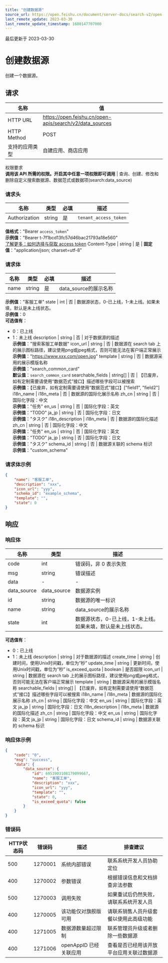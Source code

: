 ```yaml
---
title: "创建数据源"
source_url: https://open.feishu.cn/document/server-docs/search-v2/open-search/data_source/create
last_remote_update: 2023-03-30
last_remote_update_timestamp: 1680147707000
---
```

最后更新于 2023-03-30

# 创建数据源

创建一个数据源。

## 请求
名称 | 值
---|---
HTTP URL | https://open.feishu.cn/open-apis/search/v2/data_sources
HTTP Method | POST
支持的应用类型 | 自建应用、商店应用
权限要求  
            **调用该 API 所需的权限。开启其中任意一项权限即可调用** | 查询、创建、修改和删除自定义搜索数据源、数据范式或数据项(search:data_source)

### 请求头

名称 | 类型 | 必填 | 描述
--- | --- | --- | ---
Authorization | string | 是 | `tenant_access_token`  
**值格式**："Bearer `access_token`"  
**示例值**："Bearer t-7f1bcd13fc57d46bac21793a18e560"  
[了解更多：如何选择与获取 access token](https://open.feishu.cn/document/uAjLw4CM/ugTN1YjL4UTN24CO1UjN/trouble-shooting/how-to-choose-which-type-of-token-to-use)
Content-Type | string | 是 | **固定值**："application/json; charset=utf-8"

### 请求体

名称 | 类型 | 必填 | 描述
--- | --- | --- | ---
name | string | 是 | data_source的展示名称  
**示例值**："客服工单"
state | int | 否 | 数据源状态，0-已上线，1-未上线。如果未填，默认是未上线状态。  
**示例值**：0  
**可选值有**：  
- 0：已上线  
- 1：未上线
description | string | 否 | 对于数据源的描述  
**示例值**："搜索客服工单数据"
icon_url | string | 否 | 数据源在 search tab 上的展示图标路径，建议使用png或jpeg格式，否则可能无法在客户端正常展示  
**示例值**："https://www.xxx.com/open.jpg"
template | string | 否 | 数据源采用的展示模版名称  
**示例值**："search_common_card"  
**默认值**：`search_common_card`
searchable_fields | string\[\] | 否 | 【已废弃，如有定制需要请使用“数据范式”接口】描述哪些字段可以被搜索  
**示例值**：【已废弃，如有定制需要请使用“数据范式”接口】["field1", "field2"]
i18n_name | i18n_meta | 否 | 数据源的国际化展示名称
zh_cn | string | 否 | 国际化字段：中文  
**示例值**："任务"
en_us | string | 否 | 国际化字段：英文  
**示例值**："TODO"
ja_jp | string | 否 | 国际化字段：日文  
**示例值**："タスク"
i18n_description | i18n_meta | 否 | 数据源的国际化描述
zh_cn | string | 否 | 国际化字段：中文  
**示例值**："任务"
en_us | string | 否 | 国际化字段：英文  
**示例值**："TODO"
ja_jp | string | 否 | 国际化字段：日文  
**示例值**："タスク"
schema_id | string | 否 | 数据源关联的 schema 标识  
**示例值**："custom_schema"

### 请求体示例
```json
{
    "name": "客服工单",
    "description": "xxx",
    "icon_url": "yyy",
    "schema_id": "example_schema",
    "template": "",
    "state": 0
}
```

## 响应

### 响应体

名称 | 类型 | 描述
--- | --- | ---
code | int | 错误码，非 0 表示失败
msg | string | 错误描述
data | \- | \-
data_source | data_source | 数据源实例
id | string | 数据源的唯一标识
name | string | data_source的展示名称
state | int | 数据源状态，0-已上线，1-未上线。如果未填，默认是未上线状态。  
**可选值有**：  
- 0：已上线  
- 1：未上线
description | string | 对于数据源的描述
create_time | string | 创建时间，使用Unix时间戳，单位为“秒”
update_time | string | 更新时间，使用Unix时间戳，单位为“秒”
is_exceed_quota | boolean | 是否超限
icon_url | string | 数据源在 search tab 上的展示图标路径，建议使用png或jpeg格式，否则可能无法在客户端正常展示
template | string | 数据源采用的展示模版名称
searchable_fields | string\[\] | 【已废弃，如有定制需要请使用“数据范式”接口】描述哪些字段可以被搜索
i18n_name | i18n_meta | 数据源的国际化展示名称
zh_cn | string | 国际化字段：中文
en_us | string | 国际化字段：英文
ja_jp | string | 国际化字段：日文
i18n_description | i18n_meta | 数据源的国际化描述
zh_cn | string | 国际化字段：中文
en_us | string | 国际化字段：英文
ja_jp | string | 国际化字段：日文
schema_id | string | 数据源关联的 schema 标识

### 响应体示例
```json
{
    "code": "0",
    "msg": "success",
    "data": {
        "data_source": {
            "id": 6953903108179099667,
            "name": "客服工单",
            "description": "xxx",
            "icon_url": "yyy",
            "template": "",
            "state": 0,
            "is_exceed_quota": false
        }
    }
}
```

### 错误码

HTTP状态码 | 错误码 | 描述 | 排查建议
--- | --- | --- | ---
500 | 1270001 | 系统内部错误 | 联系系统开发人员协助定位
400 | 1270002 | 参数错误 | 根据错误信息和文档排查非法参数
500 | 1270003 | 调用失败 | 如果重试后仍然失败，请联系系统开发人员
400 | 1270005 | 该功能仅对旗舰版可用 | 请联系销售人员升级套餐以使用此高级功能
400 | 1271005 | 数据源数量超过限制 | 联系管理员升级或者删除一些数据源
400 | 1271006 | openAppID 已经关联应用 | 查看是否已经用该开放平台应用关联过数据源
